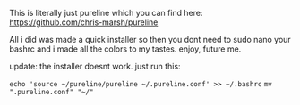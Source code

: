 This is literally just pureline which you can find here: https://github.com/chris-marsh/pureline


All i did was made a quick installer so then you dont need to sudo nano your bashrc and i made all the colors
to my tastes. enjoy, future me.

update: the installer doesnt work. just run this:

`echo 'source ~/pureline/pureline ~/.pureline.conf' >> ~/.bashrc`
`mv ".pureline.conf" "~/"`
